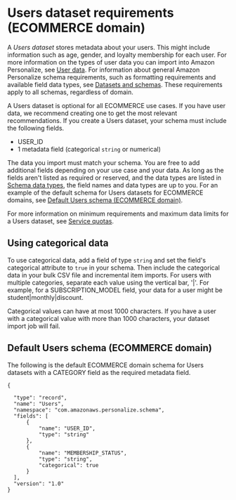 # Users dataset requirements \(ECOMMERCE domain\)<a name="ECOMMERCE-users-dataset"></a>

 A *Users dataset* stores metadata about your users\. This might include information such as age, gender, and loyalty membership for each user\. For more information on the types of user data you can import into Amazon Personalize, see [User data](users-datasets.md)\. For information about general Amazon Personalize schema requirements, such as formatting requirements and available field data types, see [Datasets and schemas](how-it-works-dataset-schema.md)\. These requirements apply to all schemas, regardless of domain\. 

 A Users dataset is optional for all ECOMMERCE use cases\. If you have user data, we recommend creating one to get the most relevant recommendations\. If you create a Users dataset, your schema must include the following fields\. 
+ USER\_ID
+ 1 metadata field \(categorical `string` or numerical\)

The data you import must match your schema\. You are free to add additional fields depending on your use case and your data\. As long as the fields aren't listed as required or reserved, and the data types are listed in [Schema data types](how-it-works-dataset-schema.md#personalize-datatypes), the field names and data types are up to you\. For an example of the default schema for Users datasets for ECOMMERCE domains, see [Default Users schema \(ECOMMERCE domain\)](#ECOMMERCE-users-dataset-schema)\.

 For more information on minimum requirements and maximum data limits for a Users dataset, see [Service quotas](limits.md#limits-table)\. 

## Using categorical data<a name="retail-categorical-users"></a>

 To use categorical data, add a field of type `string` and set the field's categorical attribute to `true` in your schema\. Then include the categorical data in your bulk CSV file and incremental item imports\. For users with multiple categories, separate each value using the vertical bar, '\|'\. For example, for a SUBSCRIPTION\_MODEL field, your data for a user might be student\|monthly\|discount\. 

Categorical values can have at most 1000 characters\. If you have a user with a categorical value with more than 1000 characters, your dataset import job will fail\. 

## Default Users schema \(ECOMMERCE domain\)<a name="ECOMMERCE-users-dataset-schema"></a>

 The following is the default ECOMMERCE domain schema for Users datasets with a CATEGORY field as the required metadata field\. 

```
{

  "type": "record",
  "name": "Users",
  "namespace": "com.amazonaws.personalize.schema",
  "fields": [
      {
          "name": "USER_ID",
          "type": "string"
      },
      {
          "name": "MEMBERSHIP_STATUS",
          "type": "string",
          "categorical": true
      }
  ],
  "version": "1.0"
}
```
